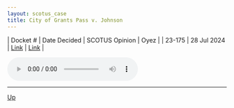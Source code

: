 ```yaml
---
layout: scotus_case
title: City of Grants Pass v. Johnson
---
```


| Docket # | Date Decided | SCOTUS Opinion | Oyez |
| 23-175 | 28 Jul 2024 | [Link](https://www.supremecourt.gov/opinions/23pdf/603us1r56_1bo2.pdf) | [Link](https://www.oyez.org/cases/2023/23-175) |

<audio controls>
   <source src='./resources/23-175.mp3' type='audio/mpeg'>
</audio>

<object data='./resources/23-175.pdf' type='application/pdf'></object>

---

[Up](./README.md)
